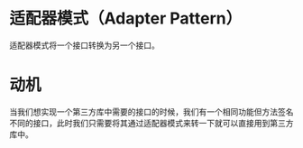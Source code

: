 # 适配器模式（Adapter Pattern）

适配器模式将一个接口转换为另一个接口。

# 动机

当我们想实现一个第三方库中需要的接口的时候，我们有一个相同功能但方法签名不同的接口，此时我们只需要将其通过适配器模式来转一下就可以直接用到第三方库中。
